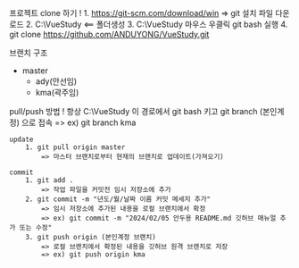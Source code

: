 프로젝트 clone 하기 !
	1. https://git-scm.com/download/win => git 설치 파일 다운로드
	2. C:\VueStudy <== 폴더생성
	3. C:\VueStudy 마우스 우클릭 git bash 실행
	4. git clone https://github.com/ANDUYONG/VueStudy.git



브랜치 구조
   - master
	 - ady(안선임)
	 - kma(곽주임)


pull/push 방법
	! 항상 C:\VueStudy 이 경로에서 git bash 키고 git branch (본인계정) 으로 접속
		=> ex) git branch kma


	update
		1. git pull origin master
			=> 마스터 브랜치로부터 현재의 브랜치로 업데이트(가져오기)
			
	commit
		1. git add .
			=> 작업 파일을 커밋전 임시 저장소에 추가
		2. git commit -m "년도/월/날짜 이름 커밋 메세지 추가"
			=> 임시 저장소에 추가된 내용을 로컬 브랜치에서 확정
			=> ex) git commit -m "2024/02/05 안두용 README.md 깃허브 매뉴얼 추가 또는 수정"
		3. git push origin (본인계정 브랜치)
			=> 로컬 브랜치에서 확정된 내용을 깃허브 원격 브랜치로 저장
			=> ex) git push origin kma